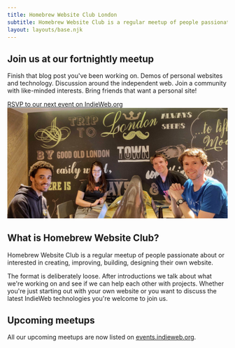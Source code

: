 ```yaml
---
title: Homebrew Website Club London
subtitle: Homebrew Website Club is a regular meetup of people passionate about or interested in creating, improving, building, designing their own website.
layout: layouts/base.njk
---
```

## Join us at our fortnightly meetup

Finish that blog post you've been working on. Demos of personal websites and technology. Discussion around the independent web. Join a community with like-minded interests. Bring friends that want a personal site!

<div class="button-container">
  <a href="https://events.indieweb.org/tag/hwclondon" class="button">RSVP to our next event on IndieWeb.org</a>
</div>

<img src="/photos/2019-08-07.jpg" alt="Ana Rodrigues, Calum Ryan, Bobby Sebolao, Neil Mather inside at ProvenDough cafe, London Covent Garden 2019-08-07">

## What is Homebrew Website Club?

Homebrew Website Club is a regular meetup of people passionate about or interested in creating, improving, building, designing their own website.

The format is deliberately loose. After introductions we talk about what we're working on and see if we can help each other with projects. Whether you're just starting out with your own website or you want to discuss the latest IndieWeb technologies you're welcome to join us.

## Upcoming meetups

All our upcoming meetups are now listed on [events.indieweb.org](https://events.indieweb.org/tag/hwclondon).